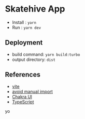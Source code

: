 # Skatehive App

- Install : `yarn`
- Run : `yarn dev`

## Deployment

- build command: `yarn build:turbo`
- output directory: `dist`

## References

- [vite](https://vitejs.dev)
- [avoid manual import](https://vitejs.dev/guide/features.html#jsx)
- [Chakra UI](https://chakra-ui.com/)
- [TypeScript](https://www.typescriptlang.org)

yo
